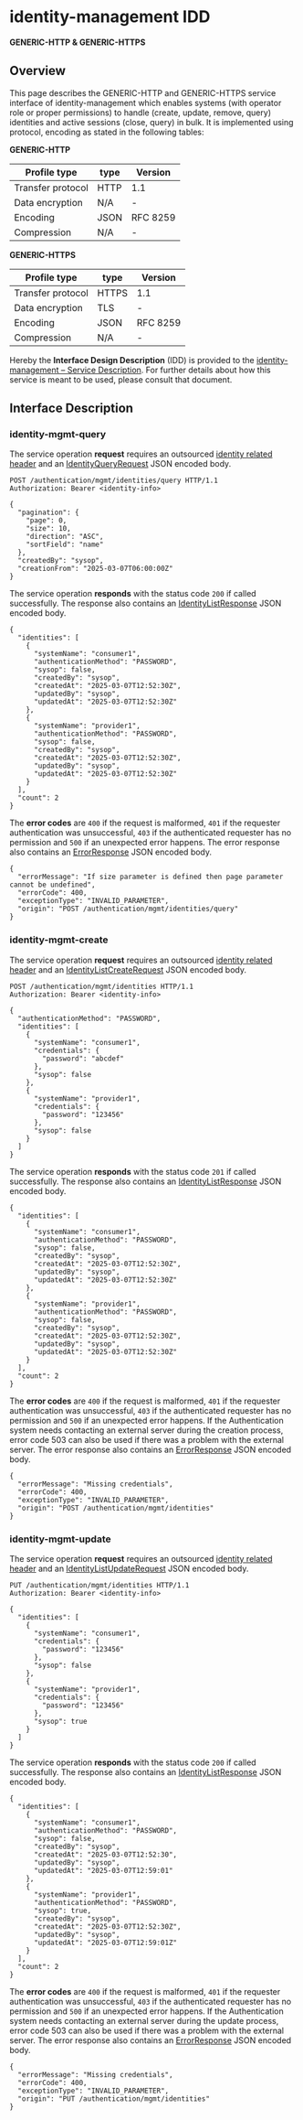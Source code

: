 # identity-management IDD
**GENERIC-HTTP & GENERIC-HTTPS**

## Overview

This page describes the GENERIC-HTTP and GENERIC-HTTPS service interface of identity-management which enables systems (with operator role or
proper permissions) to handle (create, update, remove, query) identities and active sessions (close, query) in bulk. It is implemented using protocol, encoding as stated in the
following tables:

**GENERIC-HTTP**

Profile type | type | Version
--- | --- | ---
Transfer protocol | HTTP | 1.1
Data encryption | N/A | -
Encoding | JSON | RFC 8259
Compression | N/A | -

**GENERIC-HTTPS**

Profile type | type | Version
--- | --- | ---
Transfer protocol | HTTPS | 1.1
Data encryption | TLS | -
Encoding | JSON | RFC 8259
Compression | N/A | -

Hereby the **Interface Design Description** (IDD) is provided to the [identity-management – Service Description](../../assets/sd/5_0_0/identity-management_sd.pdf). For further details about how this service is meant to be used, please consult that document.

## Interface Description

### identity-mgmt-query

The service operation **request** requires an outsourced [identity related header](../authentication_policy.md/#outsourced-http) and an [IdentityQueryRequest](../data-models/identity-query-request.md) JSON encoded body.

```
POST /authentication/mgmt/identities/query HTTP/1.1
Authorization: Bearer <identity-info>

{
  "pagination": {
    "page": 0,
    "size": 10,
    "direction": "ASC",
    "sortField": "name"
  },
  "createdBy": "sysop",
  "creationFrom": "2025-03-07T06:00:00Z"
}
```

The service operation **responds** with the status code `200` if called successfully. The response also contains an
[IdentityListResponse](../data-models/identity-list-response.md) JSON encoded body.

```
{
  "identities": [
    {
      "systemName": "consumer1",
      "authenticationMethod": "PASSWORD",
      "sysop": false,
      "createdBy": "sysop",
      "createdAt": "2025-03-07T12:52:30Z",
      "updatedBy": "sysop",
      "updatedAt": "2025-03-07T12:52:30Z"
    },
    {
      "systemName": "provider1",
      "authenticationMethod": "PASSWORD",
      "sysop": false,
      "createdBy": "sysop",
      "createdAt": "2025-03-07T12:52:30Z",
      "updatedBy": "sysop",
      "updatedAt": "2025-03-07T12:52:30Z"
    }
  ],
  "count": 2
}
```

The **error codes** are `400` if the request is malformed, `401` if the requester authentication was unsuccessful,
`403` if the authenticated requester has no permission and
`500` if an unexpected error happens. The error response also contains an
[ErrorResponse](../data-models/error-response.md) JSON encoded body.

```
{
  "errorMessage": "If size parameter is defined then page parameter cannot be undefined",
  "errorCode": 400,
  "exceptionType": "INVALID_PARAMETER",
  "origin": "POST /authentication/mgmt/identities/query"
}
```

### identity-mgmt-create

The service operation **request** requires an outsourced [identity related header](../authentication_policy.md/#outsourced-http) and an [IdentityListCreateRequest](../data-models/identity-list-create-request.md) JSON encoded body.

```
POST /authentication/mgmt/identities HTTP/1.1
Authorization: Bearer <identity-info>

{
  "authenticationMethod": "PASSWORD",
  "identities": [
	{
	  "systemName": "consumer1",
	  "credentials": {
		"password": "abcdef"
	  },
	  "sysop": false
	},
	{
	  "systemName": "provider1",
	  "credentials": {
		"password": "123456"
	  },
	  "sysop": false
	}
  ]
}

```

The service operation **responds** with the status code `201` if called successfully. The response also contains an
[IdentityListResponse](../data-models/identity-list-response.md) JSON encoded body.

```
{
  "identities": [
    {
      "systemName": "consumer1",
      "authenticationMethod": "PASSWORD",
      "sysop": false,
      "createdBy": "sysop",
      "createdAt": "2025-03-07T12:52:30Z",
      "updatedBy": "sysop",
      "updatedAt": "2025-03-07T12:52:30Z"
    },
    {
      "systemName": "provider1",
      "authenticationMethod": "PASSWORD",
      "sysop": false,
      "createdBy": "sysop",
      "createdAt": "2025-03-07T12:52:30Z",
      "updatedBy": "sysop",
      "updatedAt": "2025-03-07T12:52:30Z"
    }
  ],
  "count": 2
}
```

The **error codes** are `400` if the request is malformed, `401` if the requester authentication was unsuccessful,
`403` if the authenticated requester has no permission and `500` if an unexpected error happens.
If the Authentication system needs contacting an external server during the creation process, error code 503 can also be used if there was a problem with the external server. The error response also contains an
[ErrorResponse](../data-models/error-response.md) JSON encoded body.

```
{
  "errorMessage": "Missing credentials",
  "errorCode": 400,
  "exceptionType": "INVALID_PARAMETER",
  "origin": "POST /authentication/mgmt/identities"
}
```

### identity-mgmt-update

The service operation **request** requires an outsourced [identity related header](../authentication_policy.md/#outsourced-http) and an [IdentityListUpdateRequest](../data-models/identity-list-update-request.md) JSON encoded body.

```
PUT /authentication/mgmt/identities HTTP/1.1
Authorization: Bearer <identity-info>

{
  "identities": [
	{
	  "systemName": "consumer1",
	  "credentials": {
		"password": "123456"
	  },
	  "sysop": false
	},
	{
	  "systemName": "provider1",
	  "credentials": {
		"password": "123456"
	  },
	  "sysop": true
	}
  ]
}

```

The service operation **responds** with the status code `200` if called successfully. The response also contains an
[IdentityListResponse](../data-models/identity-list-response.md) JSON encoded body.

```
{
  "identities": [
    {
      "systemName": "consumer1",
      "authenticationMethod": "PASSWORD",
      "sysop": false,
      "createdBy": "sysop",
      "createdAt": "2025-03-07T12:52:30",
      "updatedBy": "sysop",
      "updatedAt": "2025-03-07T12:59:01"
    },
    {
      "systemName": "provider1",
      "authenticationMethod": "PASSWORD",
      "sysop": true,
      "createdBy": "sysop",
      "createdAt": "2025-03-07T12:52:30Z",
      "updatedBy": "sysop",
      "updatedAt": "2025-03-07T12:59:01Z"
    }
  ],
  "count": 2
}
```

The **error codes** are `400` if the request is malformed, `401` if the requester authentication was unsuccessful,
`403` if the authenticated requester has no permission and `500` if an unexpected error happens.
If the Authentication system needs contacting an external server during the update process, error code 503 can also be used if there was a problem with the external server. The error response also contains an
[ErrorResponse](../data-models/error-response.md) JSON encoded body.

```
{
  "errorMessage": "Missing credentials",
  "errorCode": 400,
  "exceptionType": "INVALID_PARAMETER",
  "origin": "PUT /authentication/mgmt/identities"
}
```